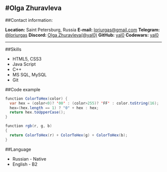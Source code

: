 #Olga Zhuravleva
---
##Contact information:

**Location:** Saint Petersburg, Russia
**E-mail:** [loriurgas@gmail.com](mailto:loriurgas@gmail.com)
**Telegram:** [@loriurgas](https://t.me/loriurgas)
**Discord:** [Olga Zhuravleva(@yal0)](https://discordapp.com/users/847142556139388968/)
**GitHub:** [yal0](https://github.com/yal0/)
**Codewars:** [yal0](https://www.codewars.com/users/yal0)

---

<!-- ##About Me -->

##Skills
* HTML5, CSS3
* Java Script
* C++
* MS SQL, MySQL
* Git

##Code example

```Java Script
function ColorToHex(color) {
  var hex = (color<0)? '00' : (color>255)? 'FF' : color.toString(16);
  hex=(hex.length == 1) ? "0" + hex : hex;
  return hex.toUpperCase();
}

function rgb(r, g, b) 
{
  return ColorToHex(r) + ColorToHex(g) + ColorToHex(b);
}
```

<!-- ##Experience -->

<!-- ##Education -->

##Language
* Russian - Native
* English - B2
